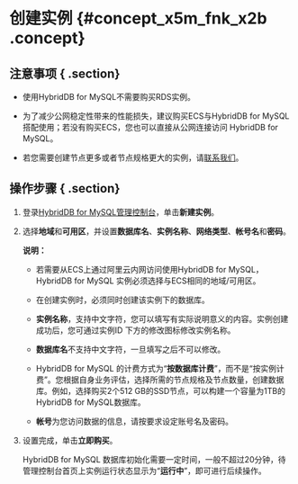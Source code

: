 # 创建实例 {#concept_x5m_fnk_x2b .concept}

## 注意事项 { .section}

-   使用HybridDB for MySQL不需要购买RDS实例。

-   为了减少公网稳定性带来的性能损失，建议购买ECS与HybridDB for MySQL搭配使用；若没有购买ECS，您也可以直接从公网连接访问 HybridDB for MySQL。

-   若您需要创建节点更多或者节点规格更大的实例，请[联系我们](https://workorder.console.aliyun.com/console.htm?spm=5176.doc26327.2.2.8cFbee#/ticket/add?productCode=petadata)。

## 操作步骤 { .section}

1.  登录[HybridDB for MySQL管理控制台](https://petadata.console.aliyun.com/)，单击**新建实例**。
2.  选择**地域**和**可用区**，并设置**数据库名**、**实例名称**、**网络类型**、**帐号名**和**密码**。

    **说明：** 

    -   若需要从ECS上通过阿里云内网访问使用HybridDB for MySQL，HybridDB for MySQL 实例必须选择与ECS相同的地域/可用区。

    -   在创建实例时，必须同时创建该实例下的数据库。

    -   **实例名称**，支持中文字符，您可以填写有实际说明意义的内容。实例创建成功后，您可通过实例ID 下方的修改图标修改实例名称。

    -   **数据库名**不支持中文字符，一旦填写之后不可以修改。

    -   HybridDB for MySQL 的计费方式为“**按数据库计费**”，而不是“按实例计费”。您根据自身业务评估，选择所需的节点规格及节点数量，创建数据库。例如，选择购买2个512 GB的SSD节点，可以构建一个容量为1TB的HybridDB for MySQL数据库。

    -   **帐号**为您访问数据的信息，请按要求设定账号名及密码。

3.  设置完成，单击**立即购买**。

    HybridDB for MySQL 数据库初始化需要一定时间，一般不超过20分钟，待管理控制台首页上实例运行状态显示为“**运行中**”，即可进行后续操作。


